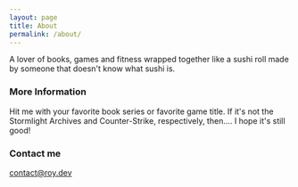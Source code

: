 ```yaml
---
layout: page
title: About
permalink: /about/
---
```


A lover of books, games and fitness wrapped together like a sushi roll made by someone that doesn't know what sushi is.

### More Information

Hit me with your favorite book series or favorite game title. If it's not the Stormlight Archives and Counter-Strike, respectively, then.... I hope it's still good!

### Contact me

[contact@roy.dev](mailto:contact@roy.dev)